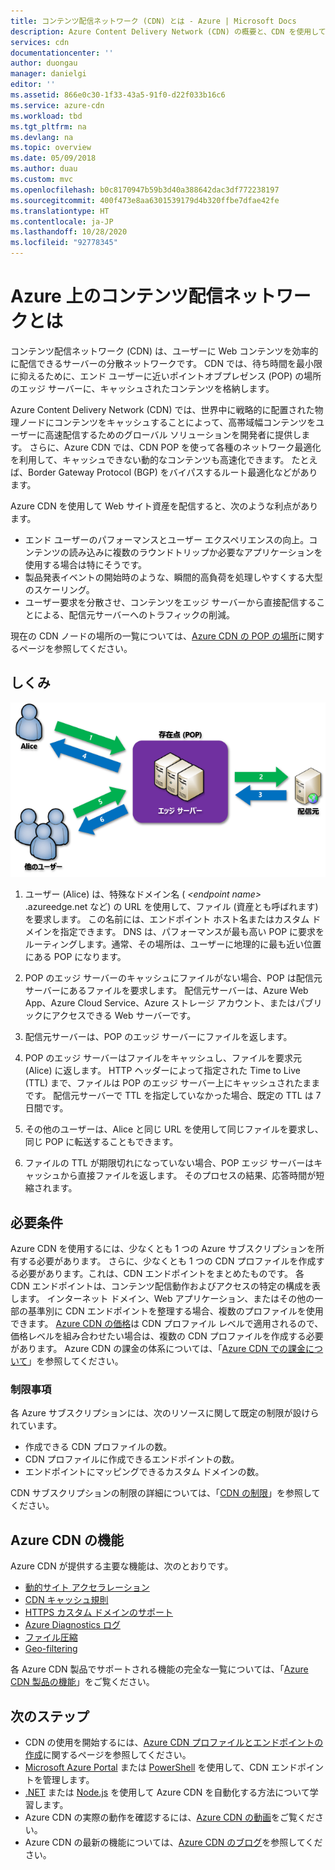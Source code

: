 ```yaml
---
title: コンテンツ配信ネットワーク (CDN) とは - Azure | Microsoft Docs
description: Azure Content Delivery Network (CDN) の概要と、CDN を使用して高帯域幅コンテンツを配信する方法について説明します。
services: cdn
documentationcenter: ''
author: duongau
manager: danielgi
editor: ''
ms.assetid: 866e0c30-1f33-43a5-91f0-d22f033b16c6
ms.service: azure-cdn
ms.workload: tbd
ms.tgt_pltfrm: na
ms.devlang: na
ms.topic: overview
ms.date: 05/09/2018
ms.author: duau
ms.custom: mvc
ms.openlocfilehash: b0c8170947b59b3d40a388642dac3df772238197
ms.sourcegitcommit: 400f473e8aa6301539179d4b320ffbe7dfae42fe
ms.translationtype: HT
ms.contentlocale: ja-JP
ms.lasthandoff: 10/28/2020
ms.locfileid: "92778345"
---
```

# <a name="what-is-a-content-delivery-network-on-azure"></a>Azure 上のコンテンツ配信ネットワークとは
コンテンツ配信ネットワーク (CDN) は、ユーザーに Web コンテンツを効率的に配信できるサーバーの分散ネットワークです。 CDN では、待ち時間を最小限に抑えるために、エンド ユーザーに近いポイントオブプレゼンス (POP) の場所のエッジ サーバーに、キャッシュされたコンテンツを格納します。 

Azure Content Delivery Network (CDN) では、世界中に戦略的に配置された物理ノードにコンテンツをキャッシュすることによって、高帯域幅コンテンツをユーザーに高速配信するためのグローバル ソリューションを開発者に提供します。 さらに、Azure CDN では、CDN POP を使って各種のネットワーク最適化を利用して、キャッシュできない動的なコンテンツも高速化できます。 たとえば、Border Gateway Protocol (BGP) をバイパスするルート最適化などがあります。

Azure CDN を使用して Web サイト資産を配信すると、次のような利点があります。

* エンド ユーザーのパフォーマンスとユーザー エクスペリエンスの向上。コンテンツの読み込みに複数のラウンドトリップか必要なアプリケーションを使用する場合は特にそうです。
* 製品発表イベントの開始時のような、瞬間的高負荷を処理しやすくする大型のスケーリング。
* ユーザー要求を分散させ、コンテンツをエッジ サーバーから直接配信することによる、配信元サーバーへのトラフィックの削減。

現在の CDN ノードの場所の一覧については、[Azure CDN の POP の場所](cdn-pop-locations.md)に関するページを参照してください。

## <a name="how-it-works"></a>しくみ
![CDN の概要](./media/cdn-overview/cdn-overview.png)

1. ユーザー (Alice) は、特殊なドメイン名 ( _&lt;endpoint name&gt;_ .azureedge.net など) の URL を使用して、ファイル (資産とも呼ばれます) を要求します。 この名前には、エンドポイント ホスト名またはカスタム ドメインを指定できます。 DNS は、パフォーマンスが最も高い POP に要求をルーティングします。通常、その場所は、ユーザーに地理的に最も近い位置にある POP になります。
    
2. POP のエッジ サーバーのキャッシュにファイルがない場合、POP は配信元サーバーにあるファイルを要求します。 配信元サーバーは、Azure Web App、Azure Cloud Service、Azure ストレージ アカウント、またはパブリックにアクセスできる Web サーバーです。
   
3. 配信元サーバーは、POP のエッジ サーバーにファイルを返します。
    
4. POP のエッジ サーバーはファイルをキャッシュし、ファイルを要求元 (Alice) に返します。 HTTP ヘッダーによって指定された Time to Live (TTL) まで、ファイルは POP のエッジ サーバー上にキャッシュされたままです。 配信元サーバーで TTL を指定していなかった場合、既定の TTL は 7 日間です。
    
5. その他のユーザーは、Alice と同じ URL を使用して同じファイルを要求し、同じ POP に転送することもできます。
    
6. ファイルの TTL が期限切れになっていない場合、POP エッジ サーバーはキャッシュから直接ファイルを返します。 そのプロセスの結果、応答時間が短縮されます。

## <a name="requirements"></a>必要条件
Azure CDN を使用するには、少なくとも 1 つの Azure サブスクリプションを所有する必要があります。 さらに、少なくとも 1 つの CDN プロファイルを作成する必要があります。これは、CDN エンドポイントをまとめたものです。 各 CDN エンドポイントは、コンテンツ配信動作およびアクセスの特定の構成を表します。 インターネット ドメイン、Web アプリケーション、またはその他の一部の基準別に CDN エンドポイントを整理する場合、複数のプロファイルを使用できます。 [Azure CDN の価格](https://azure.microsoft.com/pricing/details/cdn/)は CDN プロファイル レベルで適用されるので、価格レベルを組み合わせたい場合は、複数の CDN プロファイルを作成する必要があります。 Azure CDN の課金の体系については、「[Azure CDN での課金について](cdn-billing.md)」を参照してください。

### <a name="limitations"></a>制限事項
各 Azure サブスクリプションには、次のリソースに関して既定の制限が設けられています。
 - 作成できる CDN プロファイルの数。
 - CDN プロファイルに作成できるエンドポイントの数。 
 - エンドポイントにマッピングできるカスタム ドメインの数。

CDN サブスクリプションの制限の詳細については、「[CDN の制限](../azure-resource-manager/management/azure-subscription-service-limits.md)」を参照してください。
    
## <a name="azure-cdn-features"></a>Azure CDN の機能
Azure CDN が提供する主要な機能は、次のとおりです。

- [動的サイト アクセラレーション](cdn-dynamic-site-acceleration.md)
- [CDN キャッシュ規則](cdn-caching-rules.md)
- [HTTPS カスタム ドメインのサポート](cdn-custom-ssl.md)
- [Azure Diagnostics ログ](cdn-azure-diagnostic-logs.md)
- [ファイル圧縮](cdn-improve-performance.md)
- [Geo-filtering](cdn-restrict-access-by-country.md)

各 Azure CDN 製品でサポートされる機能の完全な一覧については、「[Azure CDN 製品の機能](cdn-features.md)」をご覧ください。

## <a name="next-steps"></a>次のステップ
- CDN の使用を開始するには、[Azure CDN プロファイルとエンドポイントの作成](cdn-create-new-endpoint.md)に関するページを参照してください。
- [Microsoft Azure Portal](https://portal.azure.com) または [PowerShell](cdn-manage-powershell.md) を使用して、CDN エンドポイントを管理します。
- [.NET](cdn-app-dev-net.md) または [Node.js](cdn-app-dev-node.md) を使用して Azure CDN を自動化する方法について学習します。
- Azure CDN の実際の動作を確認するには、[Azure CDN の動画](https://azure.microsoft.com/resources/videos/index/?services=cdn&sort=newest)をご覧ください。
- Azure CDN の最新の機能については、[Azure CDN のブログ](https://azure.microsoft.com/blog/tag/azure-cdn/)を参照してください。